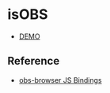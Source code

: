 # isOBS

* [DEMO](https://eotones.github.io/isOBS/index.html)

## Reference

* [obs-browser JS Bindings](https://github.com/obsproject/obs-browser/blob/master/README.md)